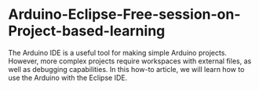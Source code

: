 # Arduino-Eclipse-Free-session-on-Project-based-learning
The Arduino IDE is a useful tool for making simple Arduino projects. However, more complex projects require workspaces with external files, as well as debugging capabilities. In this how-to article, we will learn how to use the Arduino with the Eclipse IDE.

